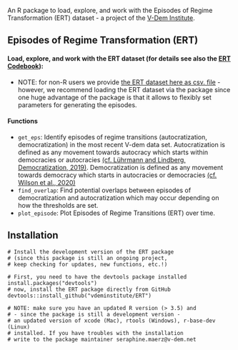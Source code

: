 

An R package to load, explore, and work with the Episodes of Regime Transformation (ERT) dataset - a project of the [V-Dem Institute](https://www.v-dem.net/en/).


## Episodes of Regime Transformation (ERT) ##

#### Load, explore, and work with the ERT dataset (for details see also the [ERT Codebook](https://github.com/vdeminstitute/ERT/blob/master/inst/ERT_codebook.pdf)): ####

* NOTE: for non-R users we provide [the ERT dataset here as csv. file](https://github.com/vdeminstitute/ERT/blob/master/inst) - however, we recommend loading the ERT dataset via the package since one huge advantage of the package is that it allows to flexibly set parameters for generating the episodes.

#### Functions ####
* `get_eps`: Identify episodes of regime transitions (autocratization, democratization) in the most recent V-dem data set. Autocratization is defined as any movement towards autocracy which starts within democracies or autocracies [(cf. Lührmann and Lindberg, Democratization, 2019)](https://www.tandfonline.com/doi/full/10.1080/13510347.2019.1582029). Democratization is defined as any movement towards democracy which starts in autocracies or democracies [(cf. Wilson et al., 2020)](https://www.v-dem.net/media/filer_public/40/01/40014eba-6f42-467c-b693-15221e210415/wp_97_final.pdf)
* `find_overlap`: Find potential overlaps between episodes of democratization and autocratization which may occur depending on how the thresholds are set.
* `plot_episode`: Plot Episodes of Regime Transitions (ERT) over time.

## Installation ##

```
# Install the development version of the ERT package 
# (since this package is still an ongoing project, 
# keep checking for updates, new functions, etc.!)

# First, you need to have the devtools package installed
install.packages("devtools")
# now, install the ERT package directly from GitHub
devtools::install_github("vdeminstitute/ERT")

# NOTE: make sure you have an updated R version (> 3.5) and
# - since the package is still a development version - 
# an updated version of xcode (Mac), rtools (Windows), r-base-dev (Linux)
# installed. If you have troubles with the installation 
# write to the package maintainer seraphine.maerz@v-dem.net
```



